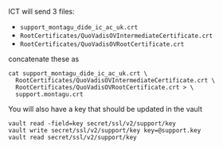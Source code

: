 ICT will send 3 files:

- `support_montagu_dide_ic_ac_uk.crt`
- `RootCertificates/QuoVadisOVIntermediateCertificate.crt`
- `RootCertificates/QuoVadisOVRootCertificate.crt`

concatenate these as

```
cat support_montagu_dide_ic_ac_uk.crt \
  RootCertificates/QuoVadisOVIntermediateCertificate.crt \
  RootCertificates/QuoVadisOVRootCertificate.crt > \
  support.montagu.crt
```

You will also have a key that should be updated in the vault

```
vault read -field=key secret/ssl/v2/support/key
vault write secret/ssl/v2/support/key key=@support.key
vault read secret/ssl/v2/support/key
```
